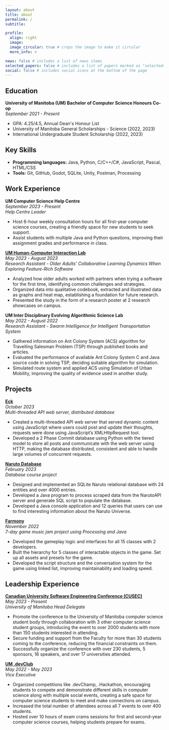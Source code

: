 ```yaml
---
layout: about
title: about
permalink: /
subtitle:

profile:
  align: right
  image:
  image_circular: true # crops the image to make it circular
  more_info: >

news: false # includes a list of news items
selected_papers: false # includes a list of papers marked as "selected={true}"
social: false # includes social icons at the bottom of the page
---
```


## Education

**University of Manitoba (UM) Bachelor of Computer Science Honours Co-op**  
*September 2021 - Present*  
- GPA: 4.25/4.5, Annual Dean's Honour List
- University of Manitoba General Scholarships - Science (2022, 2023)
- International Undergraduate Student Scholarship (2022, 2023)

## Key Skills

- **Programming languages:** Java, Python, C/C++/C#, JavaScript, Pascal, HTML/CSS
- **Tools:** Git, GitHub, Godot, SQLite, Unity, Postman, Processing

## Work Experience

**UM Computer Science Help Centre**  
*September 2023 - Present*  
*Help Centre Leader*  
- Host 6-hour weekly consultation hours for all first-year computer science courses, creating a friendly space for new students to seek support.
- Assist students with multiple Java and Python questions, improving their assignment grades and performance in class.

[**UM Human-Computer Interaction Lab**](https://hci.cs.umanitoba.ca/projects-and-research/details/collaborative-learning-for-feature-rich-software)  
*May 2023 - August 2023*  
*Research Assistant - Older Adults’ Collaborative Learning Dynamics When Exploring Feature-Rich Software*  
- Analyzed how older adults worked with partners when trying a software for the first time, identifying common challenges and strategies.
- Organized data into qualitative codebook, extracted and illustrated data as graphs and heat map, establishing a foundation for future research.
- Presented the study in the form of a research poster at 2 research showcases on campus.

**UM Inter Disciplinary Evolving Algorithmic Science Lab**  
*May 2022 - August 2022*  
*Research Assistant - Swarm Intelligence for Intelligent Transportation System*  
- Gathered information on Ant Colony System (ACS) algorithm for Travelling Salesman Problem (TSP) through published books and articles.
- Evaluated the performance of available Ant Colony System C and Java source code in solving TSP, deciding suitable algorithm for simulation.
- Simulated route system and applied ACS using Simulation of Urban Mobility, improving the quality of evidence used in another study.

## Projects

[**Eck**](https://github.com/MinhPhan23/Eck)  
*October 2023*  
*Multi-threaded API web server, distributed database*  
- Created a multi-threaded API web server that served dynamic content using JavaScript where users could post and update their thoughts, requests were done using JavaScript’s XMLHttpRequest tool.
- Developed a 2 Phase Commit database using Python with the tiered model to store all posts and communicate with the web server using HTTP, making the database distributed, consistent and able to handle large volumes of concurrent requests.

[**Naruto Database**](https://github.com/CarsonDDD/3380project)  
*February 2023*  
*Database course project*  
- Designed and implemented an SQLite Naruto relational database with 24 entities and over 4000 entries.
- Developed a Java program to process scraped data from the NarutoAPI server and generate SQL script to populate the database.
- Developed a Java console application and 12 queries that users can use to find interesting information about the Naruto Universe.

[**Farmony**](https://github.com/MinhPhan23/Farmony)  
*November 2022*  
*7-day game music jam project using Processing and Java*  
- Developed the gameplay logic and interfaces for all 15 classes with 2 developers.
- Built the hierarchy for 5 classes of interactable objects in the game. Set up all assets and presets for the game.
- Developed the script structure and the conversation system for the game using linked list, improving maintainability and loading speed.

## Leadership Experience

[**Canadian University Software Engineering Conference (CUSEC)**](https://2024.cusec.net/)  
*May 2023 - Present*  
*University of Manitoba Head Delegate*  
- Promote the conference to the University of Manitoba computer science student body through collaboration with 3 other computer science student groups, introducing the event to over 2000 students with more than 150 students interested in attending.
- Secure funding and support from the Faculty for more than 30 students coming to the conference, reducing the financial constraints on them.
- Successfully organize the conference with over 230 students, 5 sponsors, 16 speakers, and over 17 universities attended.

[**UM .devClub**](https://devclub.ca/)  
*May 2022 - May 2023*  
*Vice Executive*  
- Organized competitions like .devChamp, .Hackathon, encouraging students to compete and demonstrate different skills in computer science along with multiple social events, creating a safe space for computer science students to meet and make connections on campus.
- Increased the total number of attendees across all 7 events to over 400 students.
- Hosted over 10 hours of exam crams sessions for first and second-year computer science courses, helping students prepare for exams.